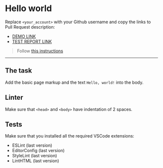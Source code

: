 # Hello world

Replace `<your_account>` with your Github username and copy the links to Pull Request description:
- [DEMO LINK](https://KarolinaWiktoria.github.io/layout_hello-world/)
- [TEST REPORT LINK](https://KarolinaWiktoria.github.io/layout_hello-world/report/html_report/)

> Follow [this instructions](https://mate-academy.github.io/layout_task-guideline/#how-to-solve-the-layout-tasks-on-github)
___

## The task

Add the basic page markup and the text `Hello, world!` into the body.

## Linter

Make sure that `<head>` and `<body>` have indentation of 2 spaces.

## Tests

Make sure that you installed all the required VSCode extensions:

- ESLint (last version)
- EditorConfig (last version)
- StyleLint (last version)
- LintHTML (last version)
